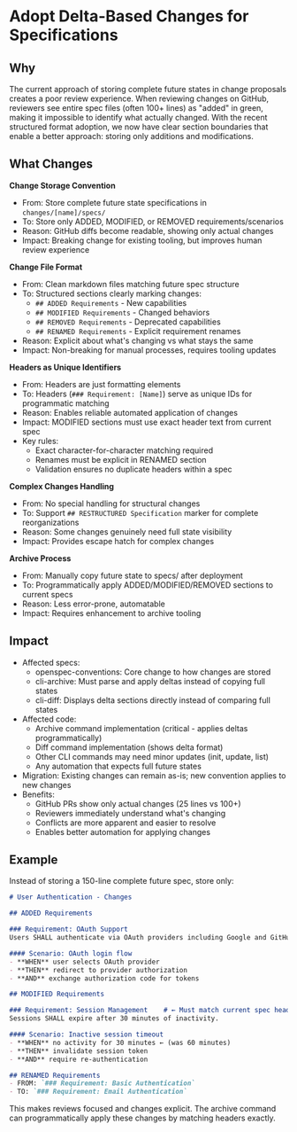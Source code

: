 # Adopt Delta-Based Changes for Specifications

## Why

The current approach of storing complete future states in change proposals creates a poor review experience. When reviewing changes on GitHub, reviewers see entire spec files (often 100+ lines) as "added" in green, making it impossible to identify what actually changed. With the recent structured format adoption, we now have clear section boundaries that enable a better approach: storing only additions and modifications.

## What Changes

**Change Storage Convention**
- From: Store complete future state specifications in `changes/[name]/specs/`
- To: Store only ADDED, MODIFIED, or REMOVED requirements/scenarios
- Reason: GitHub diffs become readable, showing only actual changes
- Impact: Breaking change for existing tooling, but improves human review experience

**Change File Format**
- From: Clean markdown files matching future spec structure
- To: Structured sections clearly marking changes:
  - `## ADDED Requirements` - New capabilities
  - `## MODIFIED Requirements` - Changed behaviors  
  - `## REMOVED Requirements` - Deprecated capabilities
  - `## RENAMED Requirements` - Explicit requirement renames
- Reason: Explicit about what's changing vs what stays the same
- Impact: Non-breaking for manual processes, requires tooling updates

**Headers as Unique Identifiers**
- From: Headers are just formatting elements
- To: Headers (`### Requirement: [Name]`) serve as unique IDs for programmatic matching
- Reason: Enables reliable automated application of changes
- Impact: MODIFIED sections must use exact header text from current spec
- Key rules:
  - Exact character-for-character matching required
  - Renames must be explicit in RENAMED section
  - Validation ensures no duplicate headers within a spec

**Complex Changes Handling**
- From: No special handling for structural changes
- To: Support `## RESTRUCTURED Specification` marker for complete reorganizations
- Reason: Some changes genuinely need full state visibility
- Impact: Provides escape hatch for complex changes

**Archive Process**
- From: Manually copy future state to specs/ after deployment
- To: Programmatically apply ADDED/MODIFIED/REMOVED sections to current specs
- Reason: Less error-prone, automatable
- Impact: Requires enhancement to archive tooling

## Impact

- Affected specs: 
  - openspec-conventions: Core change to how changes are stored
  - cli-archive: Must parse and apply deltas instead of copying full states
  - cli-diff: Displays delta sections directly instead of comparing full states
- Affected code: 
  - Archive command implementation (critical - applies deltas programmatically)
  - Diff command implementation (shows delta format)
  - Other CLI commands may need minor updates (init, update, list)
  - Any automation that expects full future states
- Migration: Existing changes can remain as-is; new convention applies to new changes
- Benefits:
  - GitHub PRs show only actual changes (25 lines vs 100+)
  - Reviewers immediately understand what's changing
  - Conflicts are more apparent and easier to resolve
  - Enables better automation for applying changes

## Example

Instead of storing a 150-line complete future spec, store only:

```markdown
# User Authentication - Changes

## ADDED Requirements

### Requirement: OAuth Support
Users SHALL authenticate via OAuth providers including Google and GitHub.

#### Scenario: OAuth login flow
- **WHEN** user selects OAuth provider
- **THEN** redirect to provider authorization
- **AND** exchange authorization code for tokens

## MODIFIED Requirements

### Requirement: Session Management    # ← Must match current spec header EXACTLY
Sessions SHALL expire after 30 minutes of inactivity.

#### Scenario: Inactive session timeout  
- **WHEN** no activity for 30 minutes ← (was 60 minutes)
- **THEN** invalidate session token
- **AND** require re-authentication

## RENAMED Requirements
- FROM: `### Requirement: Basic Authentication`
- TO: `### Requirement: Email Authentication`
```

This makes reviews focused and changes explicit. The archive command can programmatically apply these changes by matching headers exactly.